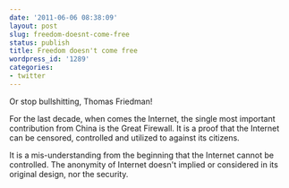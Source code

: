 ```yaml
---
date: '2011-06-06 08:38:09'
layout: post
slug: freedom-doesnt-come-free
status: publish
title: Freedom doesn't come free
wordpress_id: '1289'
categories:
- twitter
---
```


Or stop bullshitting, Thomas Friedman!

For the last decade, when comes the Internet, the single most important contribution from China is the Great Firewall. It is a proof that the Internet can be censored, controlled and utilized to against its citizens.

It is a mis-understanding from the beginning that the Internet cannot be controlled. The anonymity of Internet doesn't implied or considered in its original design, nor the security.
